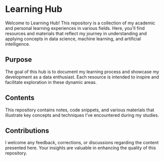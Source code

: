 
# Learning Hub

Welcome to Learning Hub! This repository is a collection of my academic and personal learning experiences in various fields. Here, you'll find resources and materials that reflect my journey in understanding and applying concepts in data science, machine learning, and artificial intelligence.

## Purpose

The goal of this hub is to document my learning process and showcase my development as a data enthusiast. Each resource is intended to inspire and facilitate exploration in these dynamic areas.

## Contents

This repository contains notes, code snippets, and various materials that illustrate key concepts and techniques I’ve encountered during my studies.

## Contributions

I welcome any feedback, corrections, or discussions regarding the content presented here. Your insights are valuable in enhancing the quality of this repository.


